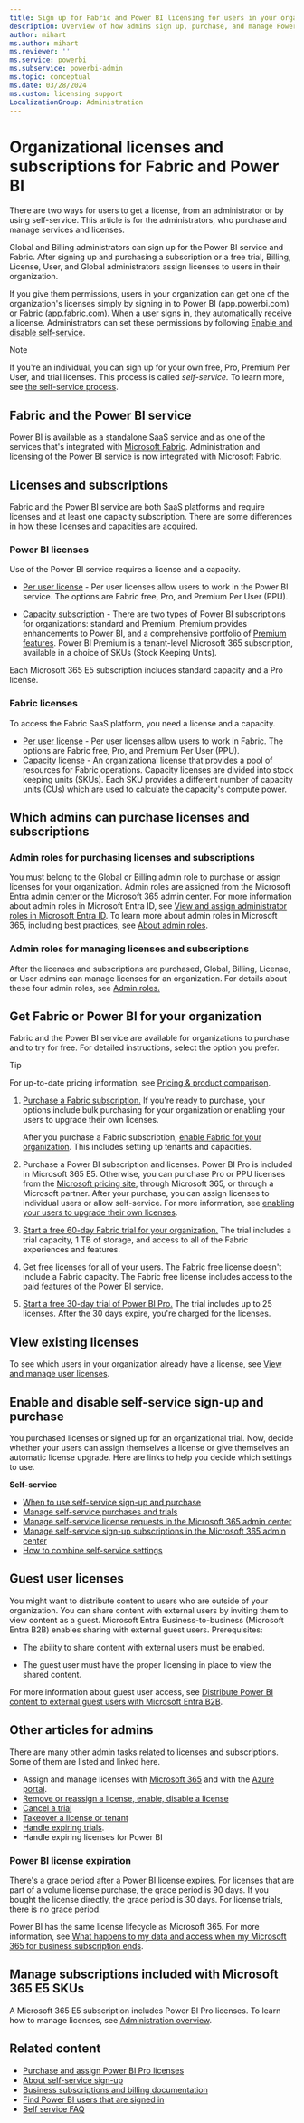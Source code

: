 ```yaml
---
title: Sign up for Fabric and Power BI licensing for users in your organization. 
description: Overview of how admins sign up, purchase, and manage Power BI and Fabric licenses.
author: mihart
ms.author: mihart
ms.reviewer: ''
ms.service: powerbi
ms.subservice: powerbi-admin
ms.topic: conceptual
ms.date: 03/28/2024
ms.custom: licensing support
LocalizationGroup: Administration
---
```


# Organizational licenses and subscriptions for Fabric and Power BI 

There are two ways for users to get a license, from an administrator or by using self-service. This article is for the administrators, who purchase and manage services and licenses.

Global and Billing administrators can sign up for the Power BI service and Fabric. After signing up and purchasing a subscription or a free trial, Billing, License, User, and Global administrators assign licenses to users in their organization.

If you give them permissions, users in your organization can get one of the organization's licenses simply by signing in to Power BI (app.powerbi.com) or Fabric (app.fabric.com). When a user signs in, they automatically receive a license. Administrators can set these permissions by following [Enable and disable self-service]().

> [!NOTE]
> If you're an individual, you can sign up for your own free, Pro, Premium Per User, and trial licenses. This process is called *self-service.* To learn more, see [the self-service process](../fundamentals/service-self-service-signup-for-power-bi.md). 

## Fabric and the Power BI service

Power BI is available as a standalone SaaS service and as one of the services that's integrated with [Microsoft Fabric](/fabric/get-started/microsoft-fabric-overview). Administration and licensing of the Power BI service is now integrated with Microsoft Fabric.

## Licenses and subscriptions
Fabric and the Power BI service are both SaaS platforms and require licenses and at least one capacity subscription. There are some differences in how these licenses and capacities are acquired.    

### Power BI licenses

Use of the Power BI service requires a license and a capacity. 

- [Per user license](../fundamentals/service-features-license-type.md#power-bi-service-licenses) - Per user licenses allow users to work in the Power BI service. The options are Fabric free, Pro, and Premium Per User (PPU).

- [Capacity subscription](../fundamentals/service-features-license-type.md#premium-capacity) - There are two types of Power BI subscriptions for organizations: standard and Premium. Premium provides enhancements to Power BI, and a comprehensive portfolio of [Premium features](service-premium-features.md). Power BI Premium is a tenant-level Microsoft 365 subscription, available in a choice of SKUs (Stock Keeping Units).

Each Microsoft 365 E5 subscription includes standard capacity and a Pro license. 

### Fabric licenses

To access the Fabric SaaS platform, you need a license and a capacity.  

- [Per user license](/fabric/enterprise/licenses#per-user-licenses) - Per user licenses allow users to work in Fabric. The options are Fabric free, Pro, and Premium Per User (PPU).
- [Capacity license](/fabric/enterprise/licenses#capacity-license) - An organizational license that provides a pool of resources for Fabric operations. Capacity licenses are divided into stock keeping units (SKUs). Each SKU provides a different number of capacity units (CUs) which are used to calculate the capacity's compute power.

## Which admins can purchase licenses and subscriptions

### Admin roles for purchasing licenses and subscriptions

You must belong to the Global or Billing admin role to purchase or assign licenses for your organization. Admin roles are assigned from the Microsoft Entra admin center or the Microsoft 365 admin center. For more information about admin roles in Microsoft Entra ID, see [View and assign administrator roles in Microsoft Entra ID](/azure/active-directory/users-groups-roles/directory-manage-roles-portal). To learn more about admin roles in Microsoft 365, including best practices, see [About admin roles](/microsoft-365/admin/add-users/about-admin-roles).

### Admin roles for managing licenses and subscriptions

After the licenses and subscriptions are purchased, Global, Billing, License, or User admins can manage licenses for an organization. For details about these four admin roles, see [Admin roles.](/fabric/admin/microsoft-fabric-admin#microsoft-365-admin-roles)

## Get Fabric or Power BI for your organization

Fabric and the Power BI service are available for organizations to purchase and to try for free. For detailed instructions, select the option you prefer. 

> [!TIP]
> For up-to-date pricing information, see [Pricing & product comparison](https://powerbi.microsoft.com/pricing/).

1. [Purchase a Fabric subscription.](/fabric/enterprise/buy-subscription) If you're ready to purchase, your options include bulk purchasing for your organization or enabling your users to upgrade their own licenses.

    After you purchase a Fabric subscription, [enable Fabric for your organization](/fabric/admin/fabric-switch). This includes setting up tenants and capacities.
1. Purchase a Power BI subscription and licenses. Power BI Pro is included in Microsoft 365 E5. Otherwise, you can purchase Pro or PPU licenses from the [Microsoft pricing site](https://powerbi.microsoft.com/en-us/pricing/), through Microsoft 365, or through a Microsoft partner. After your purchase, you can assign licenses to individual users or allow self-service. For more information, see [enabling your users to upgrade their own licenses](#enable-and-disable-self-service-sign-up-and-purchase).
1. [Start a free 60-day Fabric trial for your organization.](/fabric/get-started/fabric-trial) The trial includes a trial capacity, 1 TB of storage, and access to all of the Fabric experiences and features.
1. Get free licenses for all of your users. The Fabric free license doesn't include a Fabric capacity. The Fabric free license includes access to the paid features of the Power BI service. 
1. [Start a free 30-day trial of Power BI Pro.](service-admin-signing-up-for-power-bi-with-a-new-office-365-trial.md) The trial includes up to 25 licenses. After the 30 days expire, you're charged for the licenses.

## View existing licenses

To see which users in your organization already have a license, see [View and manage user licenses](/microsoft-365/commerce/subscriptions/manage-self-service-purchases-admins#view-self-service-subscriptions).

## Enable and disable self-service sign-up and purchase 

You purchased licenses or signed up for an organizational trial. Now, decide whether your users can assign themselves a license or give themselves an automatic license upgrade. Here are links to help you decide which settings to use. 

**Self-service**

- [When to use self-service sign-up and purchase](service-admin-disable-self-service.md)
- [Manage self-service purchases and trials](/microsoft-365/commerce/subscriptions/manage-self-service-purchases-admins)
- [Manage self-service license requests in the Microsoft 365 admin center](/microsoft-365/commerce/licenses/manage-license-requests)
- [Manage self-service sign-up subscriptions in the Microsoft 365 admin center](/microsoft-365/commerce/subscriptions/manage-self-service-signup-subscriptions)
- [How to combine self-service settings](/fabric/admin/service-admin-portal-help-support#users-can-try-microsoft-fabric-paid-features)

## Guest user licenses

You might want to distribute content to users who are outside of your organization. You can share content with external users by inviting them to view content as a guest. Microsoft Entra Business-to-business (Microsoft Entra B2B) enables sharing with external guest users. Prerequisites:

- The ability to share content with external users must be enabled.

- The guest user must have the proper licensing in place to view the shared content.

For more information about guest user access, see [Distribute Power BI content to external guest users with Microsoft Entra B2B](service-admin-azure-ad-b2b.md).

## Other articles for admins

There are many other admin tasks related to licenses and subscriptions. Some of them are listed and linked here. 

- Assign and manage licenses with [Microsoft 365](/microsoft-365/commerce/subscriptions/manage-self-service-purchases-users) and with the [Azure portal](service-admin-purchasing-power-bi-pro.md).
- [Remove or reassign a license, enable, disable a license](/microsoft-365/admin/manage/assign-licenses-to-users)
- [Cancel a trial](/fabric/get-started/fabric-trial)
- [Takeover a license or tenant](/microsoft-365/commerce/subscriptions/manage-self-service-purchases-admins)
- [Handle expiring trials](/microsoft-365/commerce/subscriptions/cancel-your-subscription).
- Handle expiring licenses for Power BI

### Power BI license expiration

There's a grace period after a Power BI license expires. For licenses that are part of a volume license purchase, the grace period is 90 days. If you bought the license directly, the grace period is 30 days. For license trials, there is no grace period.

Power BI has the same license lifecycle as Microsoft 365. For more information, see [What happens to my data and access when my Microsoft 365 for business subscription ends](/microsoft-365/commerce/subscriptions/what-if-my-subscription-expires).

## Manage subscriptions included with Microsoft 365 E5 SKUs

A Microsoft 365 E5 subscription includes Power BI Pro licenses. To learn how to manage licenses, see [Administration overview](/fabric/admin/admin-overview.md).

## Related content

- [Purchase and assign Power BI Pro licenses](service-admin-purchasing-power-bi-pro.md)
- [About self-service sign-up](/microsoft-365/admin/misc/self-service-sign-up)
- [Business subscriptions and billing documentation](/microsoft-365/commerce/)
- [Find Power BI users that are signed in](../admin/service-admin-access-usage.md)
- [Self service FAQ](/microsoft-365/commerce/subscriptions/self-service-purchase-faq)
